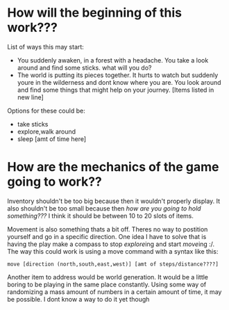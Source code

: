 # How will the beginning of this work???
List of ways this may start:

* You suddenly awaken, in a forest with a headache. You take a look around and find some sticks. what will you do?
* The world is putting its pieces together. It hurts to watch but suddenly youre in the wilderness and dont know where you are. You look around and find some things that might help on your journey. [Items listed in new line]

Options for these could be:

* take sticks
* explore,walk around
* sleep [amt of time here]


# How are the mechanics of the game going to work??
Inventory shouldn't be too big because then it wouldn't properly display. It also shouldn't be too small because then *how are you going to hold something???* I think it should be between 10 to 20 slots of items.

Movement is also something thats a bit off. Theres no way to postition yourself and go in a specific direction. One idea I have to solve that is having the play make a compass to stop *explore*ing and start *move*ing :/. The way this could work is using a move command with a syntax like this:

```
move [direction (north,south,east,west)] [amt of steps/distance????]
```

Another item to address would be world generation. It would be a little boring to be playing in the same place constantly. Using some way of randomizing a mass amount of numbers in a certain amount of time, it may be possible. I dont know a way to do it yet though